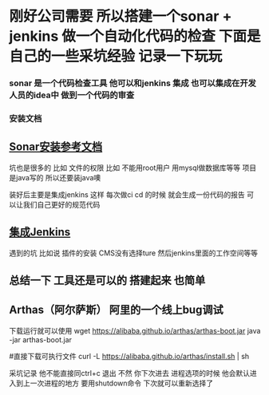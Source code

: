 # 刚好公司需要 所以搭建一个sonar + jenkins 做一个自动化代码的检查 下面是自己的一些采坑经验 记录一下玩玩
### sonar 是一个代码检查工具 他可以和jenkins 集成  也可以集成在开发人员的idea中 做到一个代码的审查
### 安装文档
## [Sonar安装参考文档](https://blog.csdn.net/BeauXie/article/details/81157330)
坑也是很多的 比如 文件的权限 比如 不能用root用户  用mysql做数据库等等 项目是java写的 所以还要装java噢

装好后主要是集成jenkins 这样 每次做ci cd 的时候 就会生成一份代码的报告 可以让我们自己更好的规范代码

## [集成Jenkins](https://blog.csdn.net/songer_xing/article/details/76691438)

遇到的坑 比如说 插件的安装 CMS没有选择ture 然后jenkins里面的工作空间等等 

## 总结一下 工具还是可以的 搭建起来 也简单 


## Arthas（阿尔萨斯） 阿里的一个线上bug调试
下载运行就可以使用
wget https://alibaba.github.io/arthas/arthas-boot.jar
java -jar arthas-boot.jar


#直接下载可执行文件
curl -L https://alibaba.github.io/arthas/install.sh | sh

采坑记录 他不能直接同ctrl+c 退出  不然 你下次进去 进程选项的时候 他会默认进入到上一次进程的地方 要用shutdown命令 下次就可以重新选择了

